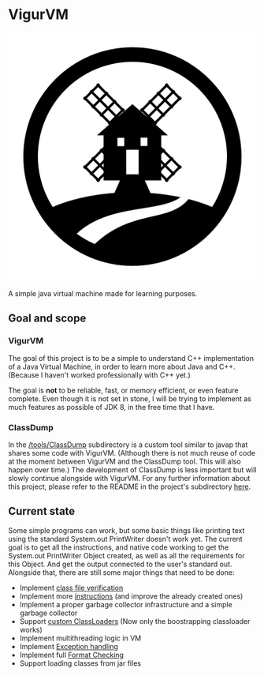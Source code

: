 # VigurVM

![Logo of the project, showing a simple drawing inspired by a famous windmill in Vigur, Iceland](Vigur_logo.svg)

A simple java virtual machine made for learning purposes.


## Goal and scope

### VigurVM

The goal of this project is to be a simple to understand C++ implementation of a Java Virtual Machine, in order to learn more about Java and C++. 
(Because I haven't worked professionally with C++ yet.)

The goal is **not** to be reliable, fast, or memory efficient, or even feature complete.
Even though it is not set in stone, I will be trying to implement as much features as possible of JDK 8, in the free time that I have.

### ClassDump

In the [/tools/ClassDump](/tools/ClassDump) subdirectory is a custom tool similar to javap that shares some code with VigurVM. (Although there is not much reuse of code at the moment between VigurVM and the ClassDump tool. This will also happen over time.)
The development of ClassDump is less important but will slowly continue alongside with VigurVM.
For any further information about this project, please refer to the README in the project's subdirectory [here](/tools/ClassDump).

## Current state

Some simple programs can work, but some basic things like printing text using the standard System.out PrintWriter doesn't work yet.
The current goal is to get all the instructions, and native code working to get the System.out PrintWriter Object created, as well as all the requirements for this Object. 
And get the output connected to the user's standard out.
Alongside that, there are still some major things that need to be done:

* Implement [class file verification](https://docs.oracle.com/javase/specs/jvms/se8/html/jvms-4.html#jvms-4.10)
* Implement more [instructions](https://docs.oracle.com/javase/specs/jvms/se8/html/jvms-6.html) (and improve the already created ones)
* Implement a proper garbage collector infrastructure and a simple garbage collector
* Support [custom ClassLoaders](https://docs.oracle.com/javase/specs/jvms/se8/html/jvms-5.html#jvms-5.3.2) (Now only the boostrapping classloader works)
* Implement multithreading logic in VM
* Implement [Exception handling](https://docs.oracle.com/javase/specs/jvms/se8/html/jvms-2.html#jvms-2.10)
* Implement full [Format Checking](https://docs.oracle.com/javase/specs/jvms/se8/html/jvms-4.html#jvms-4.8)
* Support loading classes from jar files